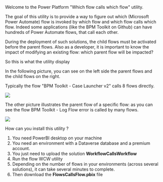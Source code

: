 Welcome to the Power Platform "Which flow calls which flow" utility.

The goal of this utility is to provide a way to figure out which (Microsoft Power Automate) flow is invoked by which flow and which flow calls which flow.
Indeed some applications (like the BPM Toolkit on Github) can have hundreds of Power Automate flows, that call each other.

During the deployment of such solutions, the child flows must be activated before the parent flows.
Also as a developer, it is important to know the impact of modifying an existing flow: which parent flow will be impacted?

So this is what the utility display 

In the following picture, you can see on the left side the parent flows and the child flows on the right.

Typically the flow "BPM Toolkit - Case Launcher v2" calls 8 flows directly.

![](https://github.com/sergeluca/PowerPlatform-Which-flow-calls-which-flow/blob/main/Images/flowcallsflow.jpg)




The other picture illustrates the parent flow of a specific flow: as you can see the flow BPM Toolkit - Log Flow error is called by many flows.

![](https://github.com/sergeluca/PowerPlatform-Which-flow-calls-which-flow/blob/main/Images/flowiscalledby.jpg)



How can you install this utility ?

1. You need PowerBI desktop on your machine
2. You need an environment with a Dataverse database and a premium account.
3. You just need to upload the solution **WorkflowCallsWorkflow**
4. Run the flow WCW utility
5. Depending on the number of flows in your environments (across several solutions), it can take several minutes to complete.
6. Then download the **FlowsCallsFlow.pbix** file

